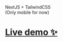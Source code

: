 NextJS + TailwindCSS
<br/>
(Only mobile for now)

<a href="https://vncrombie.netlify.app" targer="_blank" rel="noreferrer" > <h1>Live demo ✨</h1> </a>
